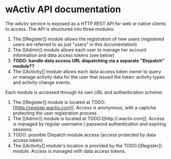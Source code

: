 # wActiv API documentation

The wActiv service is exposed as a HTTP REST API for web or native clients to access. The API is structured into three modules:

1. The [[Register]] module allows the registration of new users (registered users are referred to as just "users" in this documentation)
2. The [[Admin]] module allows each user to manage her account information and data access tokens (see below)
3. **TODO: handle data access URL dispatching via a separate "Dispatch" module??**
4. The [[Activity]] module allows each data access token owner to query or manage activity data for the user that issued the token: activity types and activity change events.

Each module is accessed through its own URL and authentication scheme:

1. The [[Register]] module is located at TODO:[[http://register.wactiv.com]]. Access is anonymous, with a captcha protecting the user registration process.
2. The [[Admin]] module is located at TODO:[[http://<username>.wactiv.com]]. Access is managed by regular username / password authentication and expiring sessions.
3. TODO: possible Dispatch module access (access protected by data access token)
4. The [[Activity]] module's location is provided by the TODO:[[Register]] module. Access is managed with data access tokens.